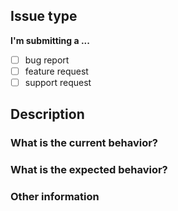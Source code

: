 ## Issue type

**I'm submitting a ...**

<!-- Please check the one that applies to this PR using "x". -->

- [ ] bug report
- [ ] feature request
- [ ] support request

## Description

### What is the current behavior?

<!-- If the current behavior is a bug, please provide the steps to reproduce -->

### What is the expected behavior?

### Other information

<!-- If the current behavior is a bug, please provide the used signalstory and angular version, as well as your browser  -->
